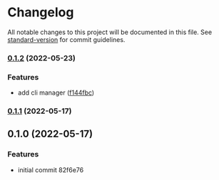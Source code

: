 # Changelog

All notable changes to this project will be documented in this file. See [standard-version](https://github.com/conventional-changelog/standard-version) for commit guidelines.

### [0.1.2](https://github.com/JonDotsoy/oap-argv/compare/v0.1.1...v0.1.2) (2022-05-23)


### Features

* add cli manager ([f144fbc](https://github.com/JonDotsoy/oap-argv/commit/f144fbc50200db7d8e95776aa78810031b6e427c))

### [0.1.1](https://github.com/JonDotsoy/oap-argv/compare/v0.1.0...v0.1.1) (2022-05-17)

## 0.1.0 (2022-05-17)


### Features

* initial commit 82f6e76

